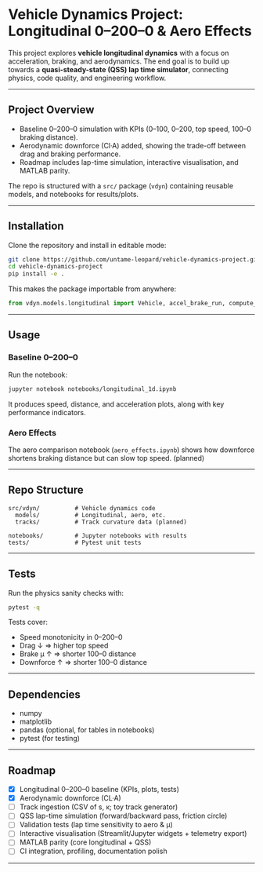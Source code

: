 # Vehicle Dynamics Project: Longitudinal 0–200–0 & Aero Effects

This project explores **vehicle longitudinal dynamics** with a focus on acceleration, braking, and aerodynamics.
The end goal is to build up towards a **quasi-steady-state (QSS) lap time simulator**, connecting physics, code quality, and engineering workflow.

---

## Project Overview

* Baseline 0–200–0 simulation with KPIs (0–100, 0–200, top speed, 100–0 braking distance).
* Aerodynamic downforce (Cl·A) added, showing the trade-off between drag and braking performance.
* Roadmap includes lap-time simulation, interactive visualisation, and MATLAB parity.

The repo is structured with a `src/` package (`vdyn`) containing reusable models, and notebooks for results/plots.

---

## Installation

Clone the repository and install in editable mode:

```bash
git clone https://github.com/untame-leopard/vehicle-dynamics-project.git
cd vehicle-dynamics-project
pip install -e .
```

This makes the package importable from anywhere:

```python
from vdyn.models.longitudinal import Vehicle, accel_brake_run, compute_kpis
```

---

## Usage

### Baseline 0–200–0

Run the notebook:

```bash
jupyter notebook notebooks/longitudinal_1d.ipynb
```

It produces speed, distance, and acceleration plots, along with key performance indicators.


### Aero Effects

The aero comparison notebook (`aero_effects.ipynb`) shows how downforce shortens braking distance but can slow top speed. (planned)


---

## Repo Structure

```
src/vdyn/          # Vehicle dynamics code
  models/          # Longitudinal, aero, etc.
  tracks/          # Track curvature data (planned)

notebooks/         # Jupyter notebooks with results
tests/             # Pytest unit tests
```

---

## Tests

Run the physics sanity checks with:

```bash
pytest -q
```

Tests cover:

* Speed monotonicity in 0–200–0
* Drag ↓ ⇒ higher top speed
* Brake μ ↑ ⇒ shorter 100–0 distance
* Downforce ↑ ⇒ shorter 100–0 distance

---

## Dependencies

* numpy
* matplotlib
* pandas (optional, for tables in notebooks)
* pytest (for testing)

---

## Roadmap

- [x] Longitudinal 0–200–0 baseline (KPIs, plots, tests)
- [x] Aerodynamic downforce (CL·A)
- [ ] Track ingestion (CSV of s, κ; toy track generator)
- [ ] QSS lap-time simulation (forward/backward pass, friction circle)
- [ ] Validation tests (lap time sensitivity to aero & μ)
- [ ] Interactive visualisation (Streamlit/Jupyter widgets + telemetry export)
- [ ] MATLAB parity (core longitudinal + QSS)
- [ ] CI integration, profiling, documentation polish
---
